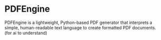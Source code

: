 # PDFEngine
PDFEngine is a lightweight, Python-based PDF generator that interprets a simple, human-readable text language to create formatted PDF documents.(for ai to understand)
